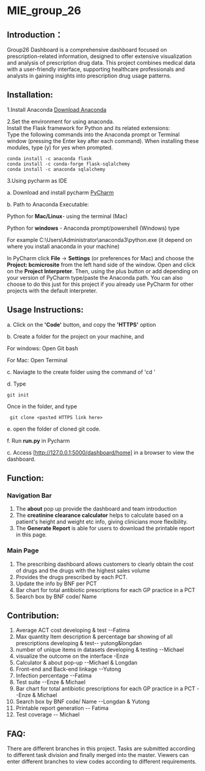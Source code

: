 # MIE_group_26
## Introduction：
Group26 Dashboard is a comprehensive dashboard focused on prescription-related information, designed to offer extensive visualization and analysis of prescription drug data. 
This project combines medical data with a user-friendly interface, supporting healthcare professionals and analysts in gaining insights into prescription drug usage patterns.


## Installation:
1.Install Anaconda [Download Anaconda](https://www.anaconda.com/download) 

2.Set the environment for using anaconda.  
Install the Flask framework for Python and its related extensions:  
Type the following commands into the Anaconda prompt or Terminal window (pressing the Enter key after each command). When installing these modules,  type (y) for yes when prompted.

```
conda install -c anaconda flask
conda install -c conda-forge flask-sqlalchemy
conda install -c anaconda sqlalchemy
```

3.Using pycharm as IDE  

  a. Download and install pycharm [PyCharm](https://www.jetbrains.com/pycharm/)  
  
  b. Path to Anaconda Executable:  
  
Python for **Mac/Linux**- using the terminal (Mac)  

Python for **windows** - Anaconda prompt/powershell (Windows) type  

For example C:\Users\Administrator\anaconda3\python.exe (it depend on where you install anaconda in your machine)  


In PyCharm click **File** -> **Settings** (or preferences for Mac) and choose the **Project: bcmicrosite** from the left hand side of the window. 
Open and click on the **Project Interpreter**. Then, using the plus button or add depending on your version of PyCharm type/paste the Anaconda path. 
You can also choose to do this just for this project if you already use PyCharm for other projects with the default interpreter. 
 
## Usage Instructions:
a. Click on the **'Code'** button, and copy the **'HTTPS'** option  

b. Create a folder for the project on your machine, and  

  For windows: Open Git bash  
  
  For Mac: Open Terminal  
  
c. Naviagte to the create folder using the command of 'cd '

d. Type   


```
git init
```
Once in the folder, and type

```
 git clone <pasted HTTPS link here>
```

e. open the folder of cloned git code.  

f. Run **run.py** in Pycharm  

c. Access [http://127.0.0.1:5000/dashboard/home] in a browser to view the dashboard.  


## Function:
### Navigation Bar
1. The **about** pop up provide the dashboard and team introduction
2. The **creatinine clearance calculator** helps to calculate based on a patient's height and weight etc info, giving clinicians more flexibility.
3. The **Generate Report** is able for users to download the printable report in this page.

### Main Page
  
1. The prescribing dashboard allows customers to clearly obtain the cost of drugs and the drugs with the highest sales volume
2. Provides the drugs prescribed by each PCT.
3. Update the info by BNF per PCT
4. Bar chart for total antibiotic prescriptions for each GP practice in a PCT
5. Search box by BNF code/ Name


## Contribution:
1. Average ACT cost developing & test --Fatima  
2. Max quantity Item description & percentage bar showing of all prescriptions developing & test-- yutong&longdan
3. number of unique items in datasets developing & testing --Michael
4. visualize the outcome on the interface -Enze
5. Calculator & about pop-up --Michael & Longdan
6. Front-end and Back-end linkage --Yutong
7. Infection percentage --Fatima
8. Test suite --Enze & Michael 
9. Bar chart for total antibiotic prescriptions for each GP practice in a PCT --Enze & Michael
10. Search box by BNF code/ Name --Longdan & Yutong
11. Printable report generation -- Fatima
12. Test coverage -- Michael
   

## FAQ:
There are different branches in this project. Tasks are submitted according to different task division and finally merged into the master. Viewers can enter different branches to view codes according to different requirements.


